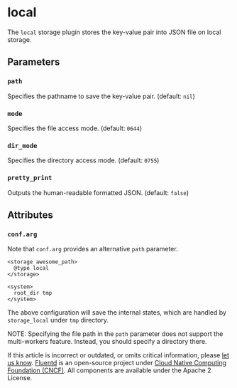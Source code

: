 # local

The `local` storage plugin stores the key-value pair into JSON file on local storage.

## Parameters

### `path`

Specifies the pathname to save the key-value pair. \(default: `nil`\)

### `mode`

Specifies the file access mode. \(default: `0644`\)

### `dir_mode`

Specifies the directory access mode. \(default: `0755`\)

### `pretty_print`

Outputs the human-readable formatted JSON. \(default: `false`\)

## Attributes

### `conf.arg`

Note that `conf.arg` provides an alternative `path` parameter.

```text
<storage awesome_path>
  @type local
</storage>

<system>
  root_dir tmp
</system>
```

The above configuration will save the internal states, which are handled by `storage_local` under `tmp` directory.

NOTE: Specifying the file path in the `path` parameter does not support the multi-workers feature. Instead, you should specify a directory there.

If this article is incorrect or outdated, or omits critical information, please [let us know](https://github.com/fluent/fluentd-docs-gitbook/issues?state=open). [Fluentd](http://www.fluentd.org/) is an open-source project under [Cloud Native Computing Foundation \(CNCF\)](https://cncf.io/). All components are available under the Apache 2 License.


